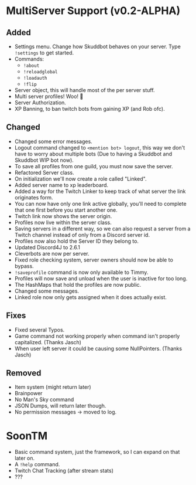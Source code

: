 # MultiServer Support (v0.2-ALPHA)

## Added
* Settings menu. Change how Skuddbot behaves on your server. Type `!settings` to get started.
* Commands:  
    * `!about`  
    * `!reloadglobal`  
    * `!loadauth`
    * `!flip`
* Server object, this will handle most of the per server stuff.
* Multi server profiles! Woo! :tada:
* Server Authorization.
* XP Banning, to ban twitch bots from gaining XP (and Rob ofc).

## Changed
* Changed some error messages.
* Logout command changed to `<mention bot> logout`, this way we don't have to worry about multiple bots (Due to having a Skuddbot and Skuddbot WIP bot now).
* To save all profiles from one guild, you must now save the server.
* Refactored Server class.
* On initialization we'll now create a role called "Linked".
* Added server name to xp leaderboard.
* Added a way for the Twitch Linker to keep track of what server the link originates form.
* You can now have only one link active globally, you'll need to complete that one first before you start another one.
* Twitch link now shows the server origin.
* Profiles now live within the server class.
* Saving servers in a different way, so we can also request a server from a Twitch channel instead of only from a Discord server id.
* Profiles now also hold the Server ID they belong to.
* Updated Discord4J to 2.6.1
* Cleverbots are now per server.
* Fixed role checking system, server owners should now be able to bypass.
* `!saveprofile` command is now only available to Timmy.
* Profiles will now save and unload when the user is inactive for too long.
* The HashMaps that hold the profiles are now public.
* Changed some messages.
* Linked role now only gets assigned when it does actually exist.

## Fixes
* Fixed several Typos.
* Game command not working properly when command isn't properly capitalized. (Thanks Jasch)
* When user left server it could be causing some NullPointers. (Thanks Jasch)

## Removed
* Item system (might return later)
* Brainpower
* No Man's Sky command
* JSON Dumps, will return later though.
* No permission messages -> moved to log.

# SoonTM
* Basic command system, just the framework, so I can expand on that later on.
* A `!help` command.
* Twitch Chat Tracking (after stream stats)
* ???